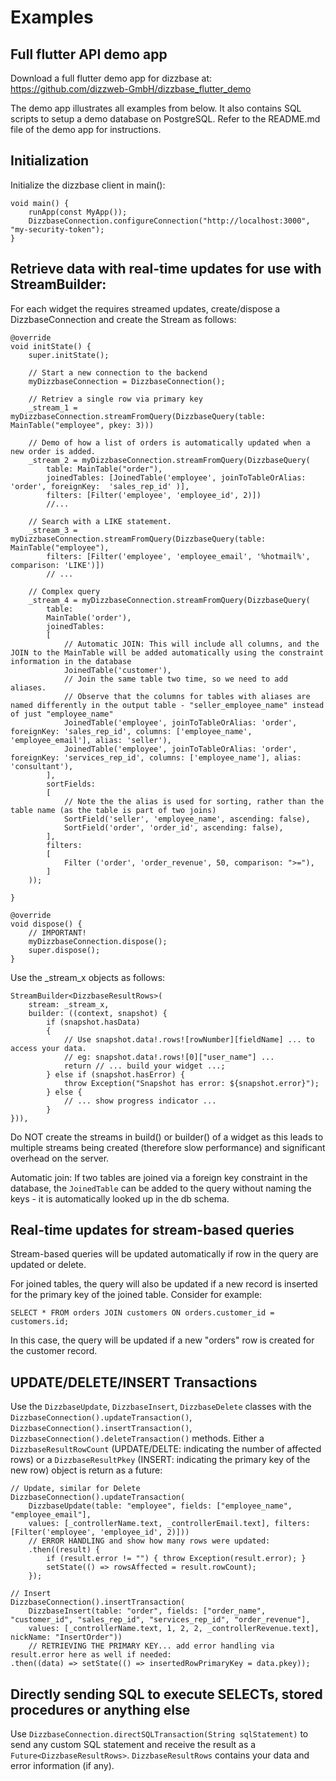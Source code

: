 # Examples

## Full flutter API demo app

Download a full flutter demo app for dizzbase at: https://github.com/dizzweb-GmbH/dizzbase_flutter_demo

The demo app illustrates all examples from below. It also contains SQL scripts to setup a demo database on PostgreSQL. Refer to the README.md file of the demo app for instructions.

## Initialization

Initialize the dizzbase client in main():
    
    void main() {
        runApp(const MyApp());
        DizzbaseConnection.configureConnection("http://localhost:3000", "my-security-token");
    }
    

## Retrieve data with real-time updates for use with StreamBuilder:

For each widget the requires streamed updates, create/dispose a DizzbaseConnection and create the Stream as follows:

    
    @override
    void initState() {
        super.initState();
        
        // Start a new connection to the backend
        myDizzbaseConnection = DizzbaseConnection();

        // Retriev a single row via primary key
        _stream_1 = myDizzbaseConnection.streamFromQuery(DizzbaseQuery(table: MainTable("employee", pkey: 3)))

        // Demo of how a list of orders is automatically updated when a new order is added.
        _stream_2 = myDizzbaseConnection.streamFromQuery(DizzbaseQuery(
            table: MainTable("order"), 
            joinedTables: [JoinedTable('employee', joinToTableOrAlias: 'order', foreignKey:  'sales_rep_id' )],
            filters: [Filter('employee', 'employee_id', 2)])
            //...

        // Search with a LIKE statement.
        _stream_3 = myDizzbaseConnection.streamFromQuery(DizzbaseQuery(table: MainTable("employee"), 
            filters: [Filter('employee', 'employee_email', '%hotmail%', comparison: 'LIKE')])
            // ...

        // Complex query      
        _stream_4 = myDizzbaseConnection.streamFromQuery(DizzbaseQuery(
            table:
            MainTable('order'),
            joinedTables:
            [
                // Automatic JOIN: This will include all columns, and the JOIN to the MainTable will be added automatically using the constraint information in the database
                JoinedTable('customer'), 
                // Join the same table two time, so we need to add aliases. 
                // Observe that the columns for tables with aliases are named differently in the output table - "seller_employee_name" instead of just "employee_name"
                JoinedTable('employee', joinToTableOrAlias: 'order', foreignKey: 'sales_rep_id', columns: ['employee_name', 'employee_email'], alias: 'seller'),
                JoinedTable('employee', joinToTableOrAlias: 'order', foreignKey: 'services_rep_id', columns: ['employee_name'], alias: 'consultant'),
            ],
            sortFields: 
            [
                // Note the the alias is used for sorting, rather than the table name (as the table is part of two joins)
                SortField('seller', 'employee_name', ascending: false), 
                SortField('order', 'order_id', ascending: false), 
            ],
            filters: 
            [
                Filter ('order', 'order_revenue', 50, comparison: ">="),
            ]
        ));

    }

    @override
    void dispose() {
        // IMPORTANT!
        myDizzbaseConnection.dispose();
        super.dispose();
    }
    

Use the _stream_x objects as follows:

    StreamBuilder<DizzbaseResultRows>(
        stream: _stream_x,
        builder: ((context, snapshot) {
            if (snapshot.hasData)
            {
                // Use snapshot.data!.rows![rowNumber][fieldName] ... to access your data.
                // eg: snapshot.data!.rows![0]["user_name"] ... 
                return // ... build your widget ...;
            } else if (snapshot.hasError) {
                throw Exception("Snapshot has error: ${snapshot.error}");
            } else {
                // ... show progress indicator ...
            }
    })),

Do NOT create the streams in build() or builder() of a widget as this leads to multiple streams being created (therefore slow performance) and significant overhead on the server.

Automatic join: If two tables are joined via a foreign key constraint in the database, the ```JoinedTable``` can be added to the query without naming the keys - it is automatically looked up in the db schema.

## Real-time updates for stream-based queries

Stream-based queries will be updated automatically if row in the query are updated or delete. 

For joined tables, the query will also be updated if a new record is inserted for the primary key of the joined table. Consider for example:
```
SELECT * FROM orders JOIN customers ON orders.customer_id = customers.id;
```
In this case, the query will be updated if a new "orders" row is created for the customer record.

## UPDATE/DELETE/INSERT Transactions

Use the ```DizzbaseUpdate```, ```DizzbaseInsert```, ```DizzbaseDelete``` classes with the ```DizzbaseConnection().updateTransaction()```, ```DizzbaseConnection().insertTransaction()```, ```DizzbaseConnection().deleteTransaction()``` methods. Either a ```DizzbaseResultRowCount``` (UPDATE/DELTE: indicating the number of affected rows) or a ```DizzbaseResultPkey``` (INSERT: indicating the primary key of the new row) object is return as a future:

    // Update, similar for Delete
    DizzbaseConnection().updateTransaction(
        DizzbaseUpdate(table: "employee", fields: ["employee_name", "employee_email"], 
        values: [_controllerName.text, _controllerEmail.text], filters: [Filter('employee', 'employee_id', 2)]))
        // ERROR HANDLING and show how many rows were updated:
        .then((result) {
            if (result.error != "") { throw Exception(result.error); }
            setState(() => rowsAffected = result.rowCount);
        });

    // Insert
    DizzbaseConnection().insertTransaction(
        DizzbaseInsert(table: "order", fields: ["order_name", "customer_id", "sales_rep_id", "services_rep_id", "order_revenue"], 
        values: [_controllerName.text, 1, 2, 2, _controllerRevenue.text], nickName: "InsertOrder"))
        // RETRIEVING THE PRIMARY KEY... add error handling via result.error here as well if needed: 
    .then((data) => setState(() => insertedRowPrimaryKey = data.pkey));

## Directly sending SQL to execute SELECTs, stored procedures or anything else

Use ```DizzbaseConnection.directSQLTransaction(String sqlStatement)``` to send any custom SQL statement and receive the result as a ```Future<DizzbaseResultRows>```. ```DizzbaseResultRows``` contains your data and error information (if any).
